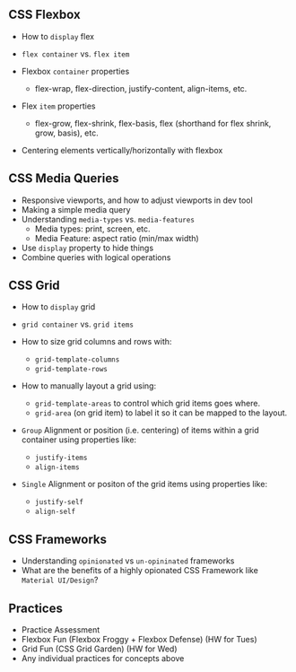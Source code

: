 ## CSS Flexbox
- How to `display` flex
- `flex container` vs. `flex item`
- Flexbox `container` properties
  - flex-wrap, flex-direction, justify-content, align-items, etc.

- Flex `item` properties
  - flex-grow, flex-shrink, flex-basis, flex (shorthand for flex shrink, grow, basis), etc.

- Centering elements vertically/horizontally with flexbox

## CSS Media Queries

- Responsive viewports, and how to adjust viewports in dev tool
- Making a simple media query
- Understanding `media-types` vs. `media-features`
  - Media types: print, screen, etc.
  - Media Feature: aspect ratio (min/max width)
- Use `display` property to hide things
- Combine queries with logical operations


## CSS Grid
- How to `display` grid
- `grid container` vs. `grid items`
- How to size grid columns and rows with:
  - `grid-template-columns`
  - `grid-template-rows`
- How to manually layout a grid using:
  - `grid-template-areas` to control which grid items goes where.
  - `grid-area` (on grid item) to label it so it can be mapped to the layout.

- `Group` Alignment or position (i.e. centering) of items within a grid container using properties like:
  - `justify-items` 
  - `align-items`

- `Single` Alignment or positon of the grid items using properties like:
  - `justify-self`
  - `align-self`


## CSS Frameworks
- Understanding `opinionated` vs `un-opininated` frameworks
- What are the benefits of a highly opionated CSS Framework like `Material UI/Design`?

## Practices
- Practice Assessment
- Flexbox Fun (Flexbox Froggy + Flexbox Defense) (HW for Tues)
- Grid Fun (CSS Grid Garden) (HW for Wed)
- Any individual practices for concepts above
